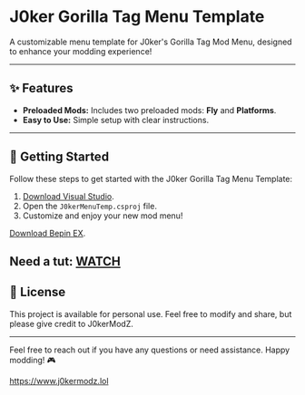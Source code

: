 # J0ker Gorilla Tag Menu Template

A customizable menu template for J0ker's Gorilla Tag Mod Menu, designed to enhance your modding experience!

---

## ✨ Features

- **Preloaded Mods:** Includes two preloaded mods: **Fly** and **Platforms**.
- **Easy to Use:** Simple setup with clear instructions.

---

## 🚀 Getting Started

Follow these steps to get started with the J0ker Gorilla Tag Menu Template:

1. [Download Visual Studio](https://visualstudio.microsoft.com/thank-you-downloading-visual-studio/?sku=Community&channel=Release&version=VS2022&source=VSLandingPage&cid=2030&passive=false).  
2. Open the `J0kerMenuTemp.csproj` file.  
3. Customize and enjoy your new mod menu!

[Download Bepin EX](https://github.com/BepInEx/BepInEx/releases/tag/v6.0.0-pre.2).  

Need a tut: [WATCH](https://youtu.be/gkyuVAy8AxM)
---

## 📄 License

This project is available for personal use. Feel free to modify and share, but please give credit to J0kerModZ.

---

Feel free to reach out if you have any questions or need assistance. Happy modding! 🎮

https://www.j0kermodz.lol
